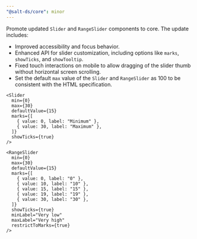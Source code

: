 ```yaml
---
"@salt-ds/core": minor
---
```


Promote updated `Slider` and `RangeSlider` components to core. The update includes:

- Improved accessibility and focus behavior.
- Enhanced API for slider customization, including options like `marks`, `showTicks`, and `showTooltip`.
- Fixed touch interactions on mobile to allow dragging of the slider thumb without horizontal screen scrolling.
- Set the default `max` value of the `Slider` and `RangeSlider` as 100 to be consistent with the HTML specification.

```tsx
<Slider
  min={0}
  max={30}
  defaultValue={15}
  marks={[
    { value: 0, label: "Minimum" },
    { value: 30, label: "Maximum" },
  ]}
  showTicks={true}
/>
```

```tsx
<RangeSlider
  min={0}
  max={30}
  defaultValue={15}
  marks={[
    { value: 0, label: "0" },
    { value: 10, label: "10" },
    { value: 15, label: "15" },
    { value: 19, label: "19" },
    { value: 30, label: "30" },
  ]}
  showTicks={true}
  minLabel="Very low"
  maxLabel="Very high"
  restrictToMarks={true}
/>
```
